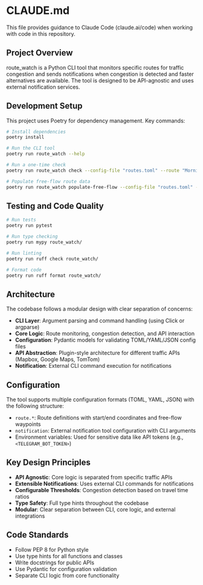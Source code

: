 # CLAUDE.md

This file provides guidance to Claude Code (claude.ai/code) when working with code in this repository.

## Project Overview

route_watch is a Python CLI tool that monitors specific routes for traffic congestion and sends notifications when congestion is detected and faster alternatives are available. The tool is designed to be API-agnostic and uses external notification services.

## Development Setup

This project uses Poetry for dependency management. Key commands:

```bash
# Install dependencies
poetry install

# Run the CLI tool
poetry run route_watch --help

# Run a one-time check
poetry run route_watch check --config-file "routes.toml" --route "Morning Commute"

# Populate free-flow route data
poetry run route_watch populate-free-flow --config-file "routes.toml" --route "Morning Commute"
```

## Testing and Code Quality

```bash
# Run tests
poetry run pytest

# Run type checking
poetry run mypy route_watch/

# Run linting
poetry run ruff check route_watch/

# Format code
poetry run ruff format route_watch/
```

## Architecture

The codebase follows a modular design with clear separation of concerns:

- **CLI Layer**: Argument parsing and command handling (using Click or argparse)
- **Core Logic**: Route monitoring, congestion detection, and API interaction
- **Configuration**: Pydantic models for validating TOML/YAML/JSON config files
- **API Abstraction**: Plugin-style architecture for different traffic APIs (Mapbox, Google Maps, TomTom)
- **Notification**: External CLI command execution for notifications

## Configuration

The tool supports multiple configuration formats (TOML, YAML, JSON) with the following structure:

- `route.*`: Route definitions with start/end coordinates and free-flow waypoints
- `notification`: External notification tool configuration with CLI arguments
- Environment variables: Used for sensitive data like API tokens (e.g., `<TELEGRAM_BOT_TOKEN>`)

## Key Design Principles

- **API Agnostic**: Core logic is separated from specific traffic APIs
- **Extensible Notifications**: Uses external CLI commands for notifications
- **Configurable Thresholds**: Congestion detection based on travel time ratios
- **Type Safety**: Full type hints throughout the codebase
- **Modular**: Clear separation between CLI, core logic, and external integrations

## Code Standards

- Follow PEP 8 for Python style
- Use type hints for all functions and classes
- Write docstrings for public APIs
- Use Pydantic for configuration validation
- Separate CLI logic from core functionality